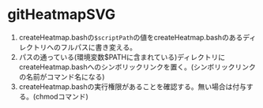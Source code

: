 # gitHeatmapSVG

1. createHeatmap.bashの`$scriptPath`の値をcreateHeatmap.bashのあるディレクトリへのフルパスに書き変える。
2. パスの通っている(環境変数$PATHに含まれている)ディレクトリにcreateHeatmap.bashへのシンボリックリンクを置く。(シンボリックリンクの名前がコマンド名になる)
3. createHeatmap.bashの実行権限があることを確認する。無い場合は付与する。(chmodコマンド)